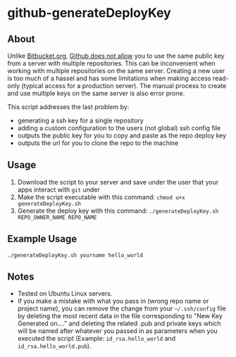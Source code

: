 # github-generateDeployKey

## About

Unlike [Bitbucket.org](https://support.atlassian.com/bitbucket-cloud/docs/add-access-keys/), [Github does not allow](https://docs.github.com/en/developers/overview/managing-deploy-keys#using-multiple-repositories-on-one-server) you to use the same public key from a server with multiple repositories. This can be inconvenient when working with multiple repositories on the same server. Creating a new user is too much of a hassel and has some limitations when making access read-only (typical access for a production server). The manual process to create and use multiple keys on the same server is also error prone.

This script addresses the last problem by:

- generating a ssh key for a single repository
- adding a custom configuration to the users (not global) ssh config file
- outputs the public key for you to copy and paste as the repo deploy key
- outputs the url for you to clone the repo to the machine


## Usage

1. Download the script to your server and save under the user that your apps interact with `git` under
2. Make the script executable with this command: `chmod u+x generateDeployKey.sh`
4. Generate the deploy key with this command: `./generateDeployKey.sh REPO_OWNER_NAME REPO_NAME`

## Example Usage

`./generateDeployKey.sh yourname hello_world`

## Notes

- Tested on Ubuntu Linux servers.
- If you make a mistake with what you pass in (wrong repo name or project name), you can remove the change from your `~/.ssh/config` file by deleting the most recent data in the file corresponding to "New Key Generated on...." and deleting the related .pub and private keys which will be named after whatever you passed in as parameters when you executed the script (Example: `id_rsa.hello_world` and `id_rsa.hello_world.pub`).
